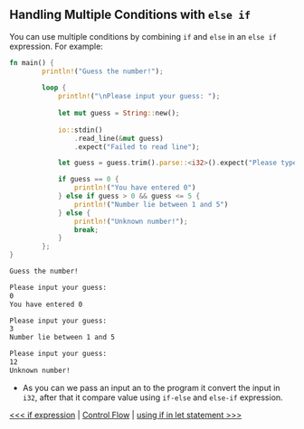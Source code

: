 
## Handling Multiple Conditions with `else if`

You can use multiple conditions by combining `if` and `else` in an  `else if` expression. For example:

```rust
fn main() {
        println!("Guess the number!");
    
        loop {
            println!("\nPlease input your guess: ");
    
            let mut guess = String::new();
        
            io::stdin()
                .read_line(&mut guess)
                .expect("Failed to read line");

            let guess = guess.trim().parse::<i32>().expect("Please type a number!");

            if guess == 0 {
                println!("You have entered 0")
            } else if guess > 0 && guess <= 5 {
                println!("Number lie between 1 and 5")
            } else {
                println!("Unknown number!");
                break;
            }
        };
}
```

```bash
Guess the number!

Please input your guess:
0
You have entered 0

Please input your guess:
3
Number lie between 1 and 5

Please input your guess:
12
Unknown number!
```

- As you can we pass an input an to the program it convert the input in `i32`, after that it compare value using `if-else` and `else-if` expression.


[<<< if expression](101-if-expressions.md) | [Control Flow](README.md) | [using if in let statement >>>](103-using-if-in-let-statement.md)